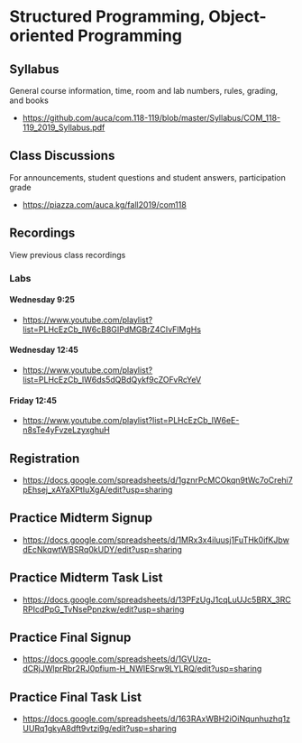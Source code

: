 Structured Programming, Object-oriented Programming
===================================================

## Syllabus

General course information, time, room and lab numbers, rules, grading, and
books

* <https://github.com/auca/com.118-119/blob/master/Syllabus/COM_118-119_2019_Syllabus.pdf>

## Class Discussions

For announcements, student questions and student answers, participation grade

* <https://piazza.com/auca.kg/fall2019/com118>

## Recordings

View previous class recordings

### Labs

#### Wednesday 9:25

* <https://www.youtube.com/playlist?list=PLHcEzCb_lW6cB8GIPdMGBrZ4CIvFlMgHs>

#### Wednesday 12:45

* <https://www.youtube.com/playlist?list=PLHcEzCb_lW6ds5dQBdQykf9cZOFvRcYeV>

#### Friday 12:45

* <https://www.youtube.com/playlist?list=PLHcEzCb_lW6eE-n8sTe4yFvzeLzyxghuH>

## Registration

* <https://docs.google.com/spreadsheets/d/1gznrPcMCOkqn9tWc7oCrehi7pEhsej_xAYaXPtIuXgA/edit?usp=sharing>

## Practice Midterm Signup

* <https://docs.google.com/spreadsheets/d/1MRx3x4iluusj1FuTHk0ifKJbwdEcNkqwtWBSRq0kUDY/edit?usp=sharing>

## Practice Midterm Task List

* <https://docs.google.com/spreadsheets/d/13PFzUgJ1cqLuUJc5BRX_3RCRPIcdPpG_TvNsePpnzkw/edit?usp=sharing>

## Practice Final Signup

* <https://docs.google.com/spreadsheets/d/1GVUzq-dCRjJWlprRbr2RJ0pfium-H_NWIESrw9LYLRQ/edit?usp=sharing>

## Practice Final Task List

* <https://docs.google.com/spreadsheets/d/163RAxWBH2iOiNqunhuzhq1zUURq1gkyA8dft9vtzi9g/edit?usp=sharing>
